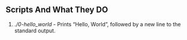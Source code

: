 ## **Scripts And What They DO**

1. *./0-hello_world* - Prints “Hello, World”, followed by a new line to the standard output.
